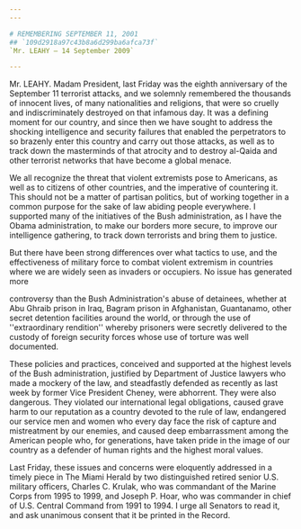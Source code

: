 ```yaml
---
---

# REMEMBERING SEPTEMBER 11, 2001
## `109d2918a97c43b8a6d299ba6afca73f`
`Mr. LEAHY — 14 September 2009`

---
```



Mr. LEAHY. Madam President, last Friday was the eighth anniversary of 
the September 11 terrorist attacks, and we solemnly remembered the 
thousands of innocent lives, of many nationalities and religions, that 
were so cruelly and indiscriminately destroyed on that infamous day. It 
was a defining moment for our country, and since then we have sought to 
address the shocking intelligence and security failures that enabled 
the perpetrators to so brazenly enter this country and carry out those 
attacks, as well as to track down the masterminds of that atrocity and 
to destroy al-Qaida and other terrorist networks that have become a 
global menace.

We all recognize the threat that violent extremists pose to 
Americans, as well as to citizens of other countries, and the 
imperative of countering it. This should not be a matter of partisan 
politics, but of working together in a common purpose for the sake of 
law abiding people everywhere. I supported many of the initiatives of 
the Bush administration, as I have the Obama administration, to make 
our borders more secure, to improve our intelligence gathering, to 
track down terrorists and bring them to justice.

But there have been strong differences over what tactics to use, and 
the effectiveness of military force to combat violent extremism in 
countries where we are widely seen as invaders or occupiers. No issue 
has generated more


controversy than the Bush Administration's abuse of detainees, whether 
at Abu Ghraib prison in Iraq, Bagram prison in Afghanistan, Guantanamo, 
other secret detention facilities around the world, or through the use 
of ''extraordinary rendition'' whereby prisoners were secretly 
delivered to the custody of foreign security forces whose use of 
torture was well documented.

These policies and practices, conceived and supported at the highest 
levels of the Bush administration, justified by Department of Justice 
lawyers who made a mockery of the law, and steadfastly defended as 
recently as last week by former Vice President Cheney, were abhorrent. 
They were also dangerous. They violated our international legal 
obligations, caused grave harm to our reputation as a country devoted 
to the rule of law, endangered our service men and women who every day 
face the risk of capture and mistreatment by our enemies, and caused 
deep embarrassment among the American people who, for generations, have 
taken pride in the image of our country as a defender of human rights 
and the highest moral values.

Last Friday, these issues and concerns were eloquently addressed in a 
timely piece in The Miami Herald by two distinguished retired senior 
U.S. military officers, Charles C. Krulak, who was commandant of the 
Marine Corps from 1995 to 1999, and Joseph P. Hoar, who was commander 
in chief of U.S. Central Command from 1991 to 1994. I urge all Senators 
to read it, and ask unanimous consent that it be printed in the Record.